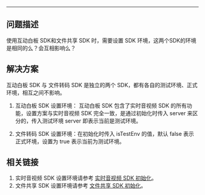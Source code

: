 <Title>如何设置 Web 平台互动白板 SDK 和 文件转码 SDK 的环境？</Title>


---

## 问题描述

使用互动白板 SDK和文件共享 SDK 时，需要设置 SDK 环境，这两个SDK的环境是相同的么？会互相影响么？

## 解决方案

<Note title="说明">


互动白板 SDK 与 文件转码 SDK 是独立的两个 SDK，都有各自的测试环境、正式环境，相互之间不影响。


</Note>



1. 互动白板 SDK 设置环境：
互动白板 SDK 包含了实时音视频 SDK 的所有功能，设置方案与实时音视频 SDK 完全一致，是通过初始化时传入 server 来区分的，传入测试环境 server 即表示当前是测试环境。

2. 文件转码 SDK 设置环境：在初始化时传入 isTestEnv 的值，默认 false 表示正式环境，设置为 true 表示当前为测试环境。

## 相关链接

1. 实时音视频 SDK 设置环境请参考 [实时音视频 SDK 初始化](/real-time-video-web/quick-start/implementing-video-call)。
2. 文件共享 SDK 设置环境请参考 [文件共享 SDK 初始化](https://doc-zh.zego.im/article/9395)。

